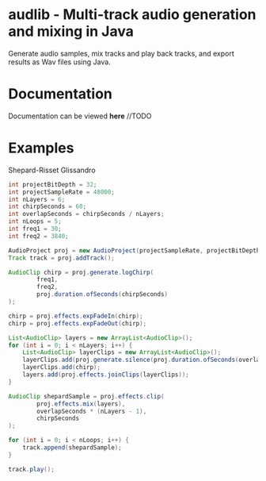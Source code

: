 # audlib - Multi-track audio generation and mixing in Java
Generate audio samples, mix tracks and play back tracks, and export results as Wav files using Java.

# Documentation
Documentation can be viewed **here** //TODO

# Examples
Shepard-Risset Glissandro
```java
int projectBitDepth = 32;
int projectSampleRate = 48000;
int nLayers = 6;
int chirpSeconds = 60;
int overlapSeconds = chirpSeconds / nLayers;
int nLoops = 5;
int freq1 = 30;
int freq2 = 3840;

AudioProject proj = new AudioProject(projectSampleRate, projectBitDepth);
Track track = proj.addTrack();

AudioClip chirp = proj.generate.logChirp(
        freq1,
        freq2,
        proj.duration.ofSeconds(chirpSeconds)
);

chirp = proj.effects.expFadeIn(chirp);
chirp = proj.effects.expFadeOut(chirp);

List<AudioClip> layers = new ArrayList<AudioClip>();
for (int i = 0; i < nLayers; i++) {
    List<AudioClip> layerClips = new ArrayList<AudioClip>();
    layerClips.add(proj.generate.silence(proj.duration.ofSeconds(overlapSeconds * i)));
    layerClips.add(chirp);
    layers.add(proj.effects.joinClips(layerClips));
}

AudioClip shepardSample = proj.effects.clip(
        proj.effects.mix(layers),
        overlapSeconds * (nLayers - 1),
        chirpSeconds
);

for (int i = 0; i < nLoops; i++) {
    track.append(shepardSample);
}

track.play();
```

